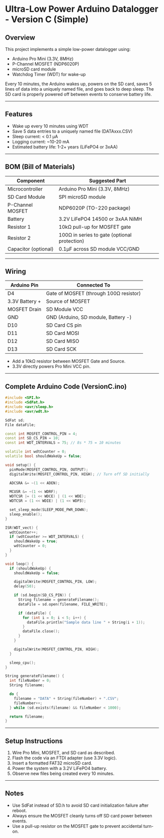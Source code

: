 # Ultra-Low Power Arduino Datalogger - Version C (Simple)

## Overview
This project implements a simple low-power datalogger using:
- Arduino Pro Mini (3.3V, 8MHz)
- P-Channel MOSFET (NDP6020P)
- microSD card module
- Watchdog Timer (WDT) for wake-up

Every 10 minutes, the Arduino wakes up, powers on the SD card, saves 5 lines of data into a uniquely named file, and goes back to deep sleep. The SD card is properly powered off between events to conserve battery life.

---

## Features
- Wake up every 10 minutes using WDT
- Save 5 data entries to a uniquely named file (DATAxxx.CSV)
- Sleep current: < 0.1 µA
- Logging current: ~10-20 mA
- Estimated battery life: 1-2+ years (LiFePO4 or 3xAA)

---

## BOM (Bill of Materials)

| Component             | Suggested Part                              |
|-----------------------|---------------------------------------------|
| Microcontroller       | Arduino Pro Mini (3.3V, 8MHz)               |
| SD Card Module        | SPI microSD module                         |
| P-Channel MOSFET      | NDP6020P (TO-220 package)                   |
| Battery               | 3.2V LiFePO4 14500 or 3xAA NiMH             |
| Resistor 1            | 10kΩ pull-up for MOSFET gate               |
| Resistor 2            | 100Ω in series to gate (optional protection) |
| Capacitor (optional)  | 0.1µF across SD module VCC/GND             |

---

## Wiring

| Arduino Pin   | Connected To                          |
|---------------|----------------------------------------|
| D4            | Gate of MOSFET (through 100Ω resistor) |
| 3.3V Battery +| Source of MOSFET                      |
| MOSFET Drain  | SD Module VCC                         |
| GND           | GND (Arduino, SD module, Battery -)    |
| D10           | SD Card CS pin                         |
| D11           | SD Card MOSI                           |
| D12           | SD Card MISO                           |
| D13           | SD Card SCK                            |

- Add a 10kΩ resistor between MOSFET Gate and Source.
- 3.3V directly powers Pro Mini VCC pin.

---

## Complete Arduino Code (VersionC.ino)

```cpp
#include <SPI.h>
#include <SdFat.h>
#include <avr/sleep.h>
#include <avr/wdt.h>

SdFat sd;
File dataFile;

const int MOSFET_CONTROL_PIN = 4;
const int SD_CS_PIN = 10;
const int WDT_INTERVALS = 75; // 8s * 75 = 10 minutes

volatile int wdtCounter = 0;
volatile bool shouldWakeUp = false;

void setup() {
  pinMode(MOSFET_CONTROL_PIN, OUTPUT);
  digitalWrite(MOSFET_CONTROL_PIN, HIGH); // Turn off SD initially

  ADCSRA &= ~(1 << ADEN);

  MCUSR &= ~(1 << WDRF);
  WDTCSR |= (1 << WDCE) | (1 << WDE);
  WDTCSR = (1 << WDIE) | (1 << WDP3);

  set_sleep_mode(SLEEP_MODE_PWR_DOWN);
  sleep_enable();
}

ISR(WDT_vect) {
  wdtCounter++;
  if (wdtCounter >= WDT_INTERVALS) {
    shouldWakeUp = true;
    wdtCounter = 0;
  }
}

void loop() {
  if (shouldWakeUp) {
    shouldWakeUp = false;

    digitalWrite(MOSFET_CONTROL_PIN, LOW);
    delay(50);

    if (sd.begin(SD_CS_PIN)) {
      String filename = generateFilename();
      dataFile = sd.open(filename, FILE_WRITE);

      if (dataFile) {
        for (int i = 0; i < 5; i++) {
          dataFile.println("Sample data line " + String(i + 1));
        }
        dataFile.close();
      }
    }

    digitalWrite(MOSFET_CONTROL_PIN, HIGH);
  }

  sleep_cpu();
}

String generateFilename() {
  int fileNumber = 0;
  String filename;

  do {
    filename = "DATA" + String(fileNumber) + ".CSV";
    fileNumber++;
  } while (sd.exists(filename) && fileNumber < 1000);

  return filename;
}
```

---

## Setup Instructions

1. Wire Pro Mini, MOSFET, and SD card as described.
2. Flash the code via an FTDI adapter (use 3.3V logic).
3. Insert a formatted FAT32 microSD card.
4. Power the system with a 3.2V LiFePO4 battery.
5. Observe new files being created every 10 minutes.

---

## Notes
- Use SdFat instead of SD.h to avoid SD card initialization failure after reboot.
- Always ensure the MOSFET cleanly turns off SD card power between events.
- Use a pull-up resistor on the MOSFET gate to prevent accidental turn-on.
